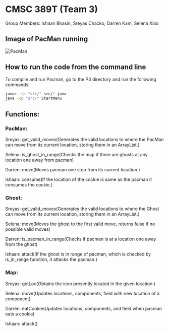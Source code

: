 # CMSC 389T (Team 3)
Group Members: Ishaan Bhasin, Sreyas Chacko, Darren Kam, Selena Xiao

## Image of PacMan running
![PacMan](https://user-images.githubusercontent.com/49574843/156697925-f197035a-2819-4b30-b853-6065ef9f4dd7.PNG)


## How to run the code from the command line
To compile and run Pacman, go to the P3 directory and run the following commands:
```bash
javac -cp "src/" src/*.java
java -cp "src/" StartMenu
```

## Functions:
### PacMan:
Sreyas: get_valid_moves(Generates the valid locations to where the PacMan can move from its current location, storing them in an ArrayList.)

Selena: is_ghost_in_range(Checks the map if there are ghosts at any location one away from pacman)

Darren: move(Moves pacman one step from its current location.)

Ishaan: consume(If the location of the cockie is same as the pacman it consumes the cockie.)
### Ghost:
Sreyas: get_valid_moves(Generates the valid locations to where the Ghost can move from its current location, storing them in an ArrayList.)

Selena: move(Moves the ghost to the first valid move, returns false if no possible valid moves)

Darren: is_pacman_in_range(Checks if pacman is at a location one away from the ghost)

Ishaan: attack(If the ghost is in range of pacman, which is checked by is_in_range function, it attacks the pacman.)

### Map:
Sreyas: getLoc(Obtains the icon presently located in the given location.)

Selena: move(Updates locations, components, field with new location of a component)

Darren: eatCookie(Updates locations, components, and field when pacman eats a cookie)

Ishaan: attack()